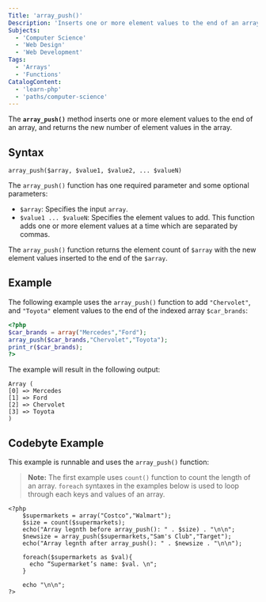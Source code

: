 ```yaml
---
Title: 'array_push()'
Description: 'Inserts one or more element values to the end of an array, and returns the new number of element values in the array.'
Subjects:
  - 'Computer Science'
  - 'Web Design'
  - 'Web Development'
Tags:
  - 'Arrays'
  - 'Functions'
CatalogContent:
  - 'learn-php'
  - 'paths/computer-science'
---
```


The **`array_push()`** method inserts one or more element values to the end of an array, and returns the new number of element values in the array.

## Syntax

```pseudo
array_push($array, $value1, $value2, ... $valueN)
```

The `array_push()` function has one required parameter and some optional parameters:

- `$array`: Specifies the input `array`.
- `$value1 ... $valueN`: Specifies the element values to add. This function adds one or more element values at a time which are separated by commas.

The `array_push()` function returns the element count of `$array` with the new element values inserted to the end of the `$array`.

## Example

The following example uses the `array_push()` function to add `"Chervolet"`, and `"Toyota"` element values to the end of the indexed array `$car_brands`:

```php
<?php
$car_brands = array("Mercedes","Ford");
array_push($car_brands,"Chervolet","Toyota");
print_r($car_brands);
?>
```

The example will result in the following output:

```shell
Array (
[0] => Mercedes
[1] => Ford
[2] => Chervolet
[3] => Toyota
)
```

## Codebyte Example

This example is runnable and uses the `array_push()` function:

> **Note:** The first example uses `count()` function to count the length of an array. `foreach` syntaxes in the examples below is used to loop through each keys and values of an array.   

```codebyte/php
<?php
	$supermarkets = array("Costco","Walmart");
	$size = count($supermarkets);
	echo("Array legnth before array_push(): " . $size) . "\n\n";
	$newsize = array_push($supermarkets,"Sam's Club","Target");
	echo("Array legnth after array_push(): " . $newsize . "\n\n");

	foreach($supermarkets as $val){
      echo “Supermarket’s name: $val. \n";
	}

	echo "\n\n";
?>
```
